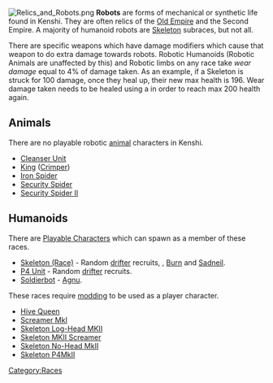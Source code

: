 ![](Relics_and_Robots.png "Relics_and_Robots.png") **Robots** are forms
of mechanical or synthetic life found in Kenshi. They are often relics
of the [Old Empire](Old_Empire.md "wikilink") and the Second Empire. A
majority of humanoid robots are [Skeleton](Skeleton.md "wikilink")
subraces, but not all.

There are specific weapons which have damage modifiers which cause that
weapon to do extra damage towards robots. Robotic Humanoids (Robotic
Animals are unaffected by this) and Robotic limbs on any race take *wear
damage* equal to 4% of damage taken. As an example, if a Skeleton is
struck for 100 damage, once they heal up, their new max health is 196.
Wear damage taken needs to be healed using a [](Skeleton_Repair_Bed.md) in order to reach max 200 health
again.

## Animals

There are no playable robotic [animal](Guide_to_Animals.md "wikilink")
characters in Kenshi.

- [Cleanser Unit](Cleanser_Unit.md "wikilink")
- [King](King.md "wikilink") ([Crimper](Crimper.md "wikilink"))
- [Iron Spider](Iron_Spider.md "wikilink")
- [Security Spider](Security_Spider.md "wikilink")
- [Security Spider II](Security_Spider_II.md "wikilink")

## Humanoids

There are [Playable Characters](Playable_Characters.md "wikilink") which
can spawn as a member of these races.

- [Skeleton (Race)](Skeleton_(Race).md "wikilink") - Random
  [drifter](Drifters.md "wikilink") recruits, [](Holy_Nation_Robot.md), [Burn](Burn.md "wikilink") and
  [Sadneil](Sadneil.md "wikilink").
- [P4 Unit](P4_Unit.md "wikilink") - Random [drifter](Drifters.md "wikilink")
  recruits.
- [Soldierbot](Soldierbot.md "wikilink") - [Agnu](Agnu.md "wikilink").

These races require [modding](:Category:Modding "wikilink") to be used
as a player character.

- [Hive Queen](Hive_Queen.md "wikilink")
- [Screamer MkI](Screamer_MkI.md "wikilink")
- [Skeleton Log-Head MKII](Skeleton_Log-Head_MKII.md "wikilink")
- [Skeleton MKII Screamer](Skeleton_MKII_Screamer.md "wikilink")
- [Skeleton No-Head MkII](Skeleton_No-Head_MkII.md "wikilink")
- [Skeleton P4MkII](Skeleton_P4MkII.md "wikilink")

[Category:Races](Category:Races "wikilink")